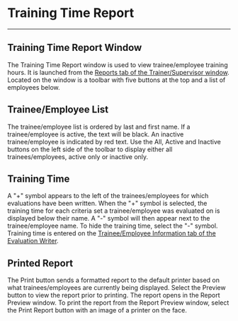 # Training Time Report

***

## Training Time Report Window

The Training Time Report window is used to view trainee/employee training hours.  It is launched from the [Reports tab of the Trainer/Supervisor window](7d9s.md).  Located on the window is a toolbar with five buttons at the top and a list of employees below.

## Trainee/Employee List

The trainee/employee list is ordered by last and first name.  If a trainee/employee is active, the text will be black. An inactive trainee/employee is indicated by red text.  Use the All, Active and Inactive buttons on the left side of the toolbar to display either all trainees/employees, active only or inactive only.

## Training Time

A "+" symbol appears to the left of the trainees/employees for which evaluations have been written.  When the "+" symbol is selected, the training time for each criteria set a trainee/employee was evaluated on is displayed below their name.  A "-" symbol will then appear next to the trainee/employee name.  To hide the training time, select the "-" symbol.  Training time is entered on the [Trainee/Employee Information tab of the Evaluation Writer](7dbk.md).

## Printed Report

The Print button sends a formatted report to the default printer based on what trainees/employees are currently being displayed.  Select the Preview button to view the report prior to printing.  The report opens in the Report Preview window.  To print the report from the Report Preview window, select the Print Report button with an image of a printer on the face.
